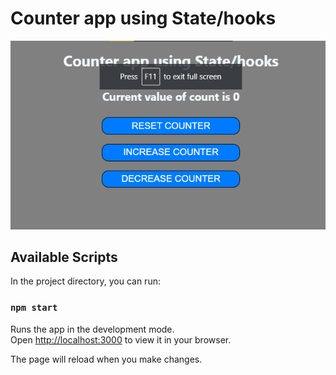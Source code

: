 # Counter app using State/hooks

![alt text](https://github.com/Dev-VRaj/Counter-app-using-State-hooks/blob/main/screenshots/Screenshot-1.png?raw=true)

## Available Scripts

In the project directory, you can run:

### `npm start`

Runs the app in the development mode.\
Open [http://localhost:3000](http://localhost:3000) to view it in your browser.

The page will reload when you make changes.